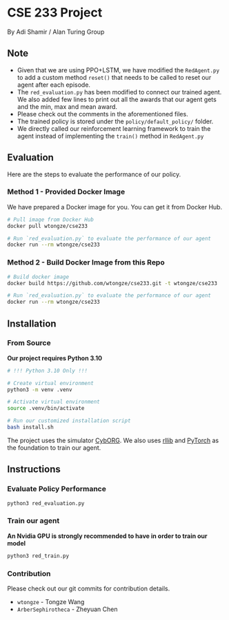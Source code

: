 # CSE 233 Project

By Adi Shamir / Alan Turing Group

## Note

- Given that we are using PPO+LSTM, we have modified the
  `RedAgent.py` to add a custom method `reset()` that needs to be called to reset our agent after each episode.
- The `red_evaluation.py` has been modified to connect our trained agent. We also added few lines
  to print out all the awards that our agent gets and the min, max and mean award.
- Please check out the comments in the aforementioned files.
- The trained policy is stored under the `policy/default_policy/` folder.
- We directly called our reinforcement learning framework to train the agent instead of
  implementing the `train()` method in `RedAgent.py`

## Evaluation

Here are the steps to evaluate the performance of our policy.

### Method 1 - Provided Docker Image

We have prepared a Docker image for you. You can get it from Docker Hub.

```bash
# Pull image from Docker Hub
docker pull wtongze/cse233

# Run `red_evaluation.py` to evaluate the performance of our agent
docker run --rm wtongze/cse233
```

### Method 2 - Build Docker Image from this Repo

```bash
# Build docker image
docker build https://github.com/wtongze/cse233.git -t wtongze/cse233

# Run `red_evaluation.py` to evaluate the performance of our agent
docker run --rm wtongze/cse233
```

## Installation

### From Source

**Our project requires Python 3.10**

```bash
# !!! Python 3.10 Only !!!

# Create virtual environment
python3 -m venv .venv

# Activate virtual environment
source .venv/bin/activate

# Run our customized installation script
bash install.sh
```

The project uses the simulator [CybORG](https://github.com/cage-challenge/cage-challenge-2/tree/main).
We also uses [rllib](https://docs.ray.io/en/releases-2.2.0/rllib/index.html) and [PyTorch](https://pytorch.org/) as the
foundation to train our agent.

## Instructions

### Evaluate Policy Performance

```bash
python3 red_evaluation.py
```

### Train our agent

**An Nvidia GPU is strongly recommended to have in order to train our model**

```bash
python3 red_train.py
```

### Contribution

Please check out our git commits for contribution details.

- `wtongze` - Tongze Wang
- `ArberSephirotheca` - Zheyuan Chen
